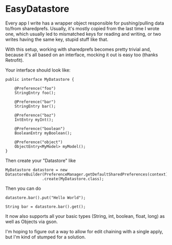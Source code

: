 # EasyDatastore
Every app I write has a wrapper object responsible for pushing/pulling data to/from sharedprefs. Usually, it's mostly copied from the last time I wrote one, which usually led to mismatched keys for reading and writing, or two writes having the same key, stupid stuff like that. 

With this setup, working with sharedprefs becomes pretty trivial and, because it's all based on an interface, mocking it out is easy too (thanks Retrofit). 

Your interface should look like:

```
public interface MyDatastore {

    @Preference("foo")
    StringEntry foo();

    @Preference("bar")
    StringEntry bar();

    @Preference("baz")
    IntEntry myInt();

    @Preference("boolean")
    BooleanEntry myBoolean();

    @Preference("object")
    ObjectEntry<MyModel> myModel();
}

```

Then create your "Datastore" like 

```
MyDatastore datastore = new DatastoreBuilder(PreferenceManager.getDefaultSharedPreferences(context))
                .create(MyDatastore.class);
```


Then you can do 

```
datastore.bar().put("Hello World");

String bar = datastore.bar().get();
```

It now also supports all your basic types (String, int, boolean, float, long) as well as Objects via gson. 

I'm hoping to figure out a way to allow for edit chaining with a single apply, but I'm kind of stumped for a solution. 

